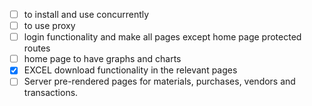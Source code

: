 - [ ] to install and use concurrently
- [ ] to use proxy
- [ ] login functionality and make all pages except home page protected routes
- [ ] home page to have graphs and charts
- [X] EXCEL download functionality in the relevant pages
- [ ] Server pre-rendered pages for materials, purchases, vendors and transactions.